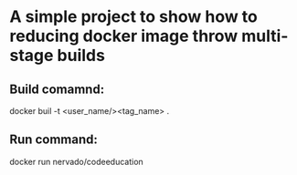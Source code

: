 # A simple project to show how to reducing docker image throw multi-stage builds

## Build comamnd:

docker buil -t <user_name/><tag_name> .

## Run command:

docker run nervado/codeeducation
